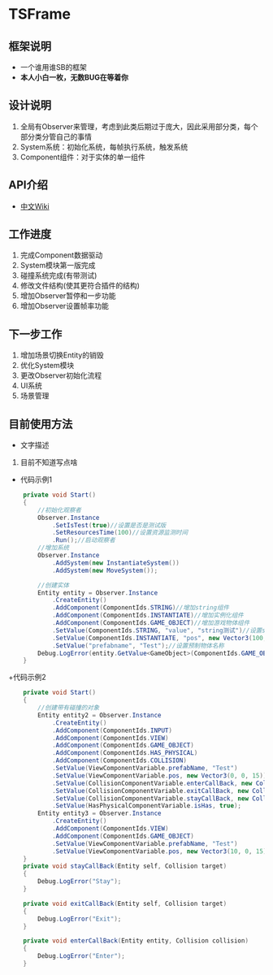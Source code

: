 # TSFrame
## 框架说明
* 一个谁用谁SB的框架
* __本人小白一枚，无数BUG在等着你__
## 设计说明
1. 全局有Observer来管理，考虑到此类后期过于庞大，因此采用部分类，每个部分类分管自己的事情
2. System系统：初始化系统，每帧执行系统，触发系统
3. Component组件：对于实体的单一组件
## API介绍
* [中文Wiki](https://github.com/a13782425/TSFrame/wiki)

## 工作进度
1. 完成Component数据驱动
2. System模块第一版完成
3. 碰撞系统完成(有带测试)
4. 修改文件结构(使其更符合插件的结构)
5. 增加Observer暂停和一步功能
6. 增加Observer设置帧率功能
## 下一步工作
1. 增加场景切换Entity的销毁
2. 优化System模块
3. 更改Observer初始化流程
5. UI系统
6. 场景管理

## 目前使用方法
+ 文字描述
1. 目前不知道写点啥
+ 代码示例1
``` cs
    private void Start()
    {
        //初始化观察者
        Observer.Instance
            .SetIsTest(true)//设置是否是测试版
            .SetResourcesTime(100)//设置资源监测时间
            .Run();//启动观察者
        //增加系统
        Observer.Instance
            .AddSystem(new InstantiateSystem())
            .AddSystem(new MoveSystem());

        //创建实体
        Entity entity = Observer.Instance
            .CreateEntity()
            .AddComponent(ComponentIds.STRING)//增加string组件
            .AddComponent(ComponentIds.INSTANTIATE)//增加实例化组件
            .AddComponent(ComponentIds.GAME_OBJECT)//增加游戏物体组件
            .SetValue(ComponentIds.STRING, "value", "string测试")//设置string组件的参数
            .SetValue(ComponentIds.INSTANTIATE, "pos", new Vector3(100, 100, 152))//设置实例化组件坐标
            .SetValue("prefabname", "Test");//设置预制物体名称
        Debug.LogError(entity.GetValue<GameObject>(ComponentIds.GAME_OBJECT, "gameobj"));//获取游戏物体组件的游戏物体
    }
```
+代码示例2
``` cs
    private void Start()
    {
        //创建带有碰撞的对象
        Entity entity2 = Observer.Instance
            .CreateEntity()
            .AddComponent(ComponentIds.INPUT)
            .AddComponent(ComponentIds.VIEW)
            .AddComponent(ComponentIds.GAME_OBJECT)
            .AddComponent(ComponentIds.HAS_PHYSICAL)
            .AddComponent(ComponentIds.COLLISION)
            .SetValue(ViewComponentVariable.prefabName, "Test")
            .SetValue(ViewComponentVariable.pos, new Vector3(0, 0, 15))
            .SetValue(CollisionComponentVariable.enterCallBack, new CollisionCallBack(enterCallBack))
            .SetValue(CollisionComponentVariable.exitCallBack, new CollisionCallBack(exitCallBack))
            .SetValue(CollisionComponentVariable.stayCallBack, new CollisionCallBack(stayCallBack))
            .SetValue(HasPhysicalComponentVariable.isHas, true);
        Entity entity3 = Observer.Instance
            .CreateEntity()
            .AddComponent(ComponentIds.VIEW)
            .AddComponent(ComponentIds.GAME_OBJECT)
            .SetValue(ViewComponentVariable.prefabName, "Test")
            .SetValue(ViewComponentVariable.pos, new Vector3(10, 0, 15));
    }
    private void stayCallBack(Entity self, Collision target)
    {
        Debug.LogError("Stay");
    }

    private void exitCallBack(Entity self, Collision target)
    {
        Debug.LogError("Exit");
    }

    private void enterCallBack(Entity entity, Collision collision)
    {
        Debug.LogError("Enter");
    }
```